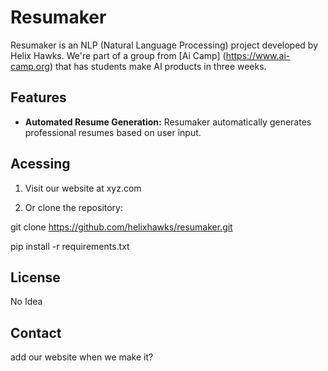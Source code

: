 # Resumaker



Resumaker is an NLP (Natural Language Processing) project developed by Helix Hawks. We're part of a group from [Ai Camp] (https://www.ai-camp.org) that has students make AI products in three weeks.

## Features

- **Automated Resume Generation:** Resumaker automatically generates professional resumes based on user input.

## Acessing

1. Visit our website at xyz.com

2. Or clone the repository:

git clone https://github.com/helixhawks/resumaker.git

pip install -r requirements.txt


## License

No Idea

## Contact

 add our website when we make it?

